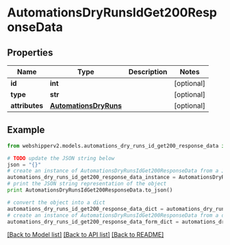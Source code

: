 # AutomationsDryRunsIdGet200ResponseData


## Properties
Name | Type | Description | Notes
------------ | ------------- | ------------- | -------------
**id** | **int** |  | [optional] 
**type** | **str** |  | [optional] 
**attributes** | [**AutomationsDryRuns**](AutomationsDryRuns.md) |  | [optional] 

## Example

```python
from webshipperv2.models.automations_dry_runs_id_get200_response_data import AutomationsDryRunsIdGet200ResponseData

# TODO update the JSON string below
json = "{}"
# create an instance of AutomationsDryRunsIdGet200ResponseData from a JSON string
automations_dry_runs_id_get200_response_data_instance = AutomationsDryRunsIdGet200ResponseData.from_json(json)
# print the JSON string representation of the object
print AutomationsDryRunsIdGet200ResponseData.to_json()

# convert the object into a dict
automations_dry_runs_id_get200_response_data_dict = automations_dry_runs_id_get200_response_data_instance.to_dict()
# create an instance of AutomationsDryRunsIdGet200ResponseData from a dict
automations_dry_runs_id_get200_response_data_form_dict = automations_dry_runs_id_get200_response_data.from_dict(automations_dry_runs_id_get200_response_data_dict)
```
[[Back to Model list]](../README.md#documentation-for-models) [[Back to API list]](../README.md#documentation-for-api-endpoints) [[Back to README]](../README.md)


